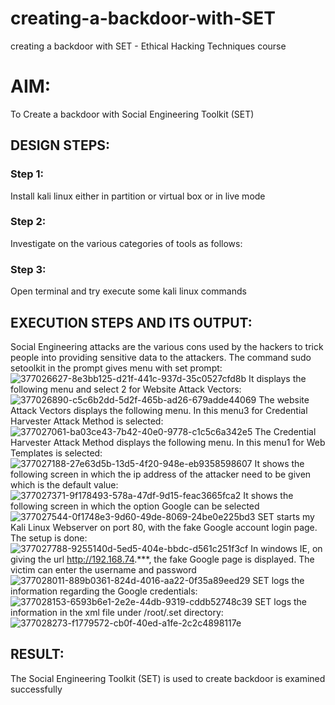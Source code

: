 # creating-a-backdoor-with-SET
creating a backdoor with SET - Ethical Hacking Techniques course

# AIM:
To Create a backdoor with Social Engineering Toolkit (SET)

## DESIGN STEPS:

### Step 1:

Install kali linux either in partition or virtual box or in live mode


### Step 2:

Investigate on the various categories of tools as follows:

### Step 3:

Open terminal and try execute some kali linux commands

## EXECUTION STEPS AND ITS OUTPUT:
Social Engineering attacks are the various cons used by the hackers to trick people into providing sensitive data to the attackers. 
The command sudo setoolkit in the prompt gives menu with set prompt:
![377026627-8e3bb125-d21f-441c-937d-35c0527cfd8b](https://github.com/user-attachments/assets/ee679d71-2886-46ac-8dae-52083609353e)
It displays the following menu and select 2 for Website Attack Vectors:
![377026890-c5c6b2dd-5d2f-465b-ad26-679adde44069](https://github.com/user-attachments/assets/0bb03474-7886-4629-be74-a6f27df461f5)
The website Attack Vectors displays the following menu. In this menu3 for Credential Harvester Attack Method is selected:
![377027061-ba03ce43-7b42-40e0-9778-c1c5c6a342e5](https://github.com/user-attachments/assets/6658a70f-2af0-4152-b7bd-684ca16be22f)
The Credential Harvester Attack Method displays the following menu. In this menu1 for Web Templates is selected:
![377027188-27e63d5b-13d5-4f20-948e-eb9358598607](https://github.com/user-attachments/assets/dc9e7c40-7a26-4850-a4ee-46ac3e49afaf)
It shows the following screen in which the ip address of the attacker need to be given which is the default value:
![377027371-9f178493-578a-47df-9d15-feac3665fca2](https://github.com/user-attachments/assets/8946bf3d-040a-48e4-b6fc-1714180de3e2)
It shows the following screen in which the option Google can be selected
![377027544-0f1748e3-9d60-49de-8069-24be0e225bd3](https://github.com/user-attachments/assets/bb3dbaa3-df25-449b-93a2-951057a78a95)
SET starts my Kali Linux Webserver on port 80, with the fake Google account login page. The setup is done:
![377027788-9255140d-5ed5-404e-bbdc-d561c251f3cf](https://github.com/user-attachments/assets/5f9c0681-a2eb-4f37-95c8-bd2128c6d57d)
In windows IE, on giving the url http://192.168.74.***, the fake Google page is displayed. The victim can enter the username and password
![377028011-889b0361-824d-4016-aa22-0f35a89eed29](https://github.com/user-attachments/assets/b8ec99e6-838c-4bf2-b2d5-554f70d2a95e)
SET logs the information regarding the Google credentials:
![377028153-6593b6e1-2e2e-44db-9319-cddb52748c39](https://github.com/user-attachments/assets/fce7cc24-85aa-4022-afd6-5370f6a1db13)
SET logs the information in the xml file under /root/.set directory:
![377028273-f1779572-cb0f-40ed-a1fe-2c2c4898117e](https://github.com/user-attachments/assets/2e76b733-87f0-47bf-93b6-934a33488cd4)

## RESULT:
The Social Engineering Toolkit (SET) is used to create backdoor is  examined successfully
